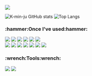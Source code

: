 <img src='https://capsule-render.vercel.app/api?type=waving&color=7490AC&height=150&section=header&text=Welcome%20to%20Min%20ju%20GitHub%20&fontSize=35&fontAlign=70&fontAlignY=36'/>


![K-min-ju GitHub stats](https://github-readme-stats.vercel.app/api?username=K-min-ju&show_icons=true&theme=nord)
![Top Langs](https://github-readme-stats.vercel.app/api/top-langs/?username=K-min-ju&layout=compact&theme=nord)


<h3>:hammer:Once I've used:hammer:</h3>
<!--<h3>:hammer:Tech Stacks:hammer:</h3>-->

<img src="https://img.shields.io/badge/java-007396?style=for-the-badge&logoColor=white"> <img src="https://img.shields.io/badge/MYSQL-4479A1?style=for-the-badge&logo=MYSQL&logoColor=white"> <img src="https://img.shields.io/badge/Oracle-F80000?style=for-the-badge&logo=Oracle&logoColor=white"> <img src="https://img.shields.io/badge/springboot-6DB33F?style=for-the-badge&logo=springboot&logoColor=white"> <img src="https://img.shields.io/badge/Linux-FCC624?style=for-the-badge&logo=Linux&logoColor=white"> <img src="https://img.shields.io/badge/amazon ec2-FF9900?style=for-the-badge&logo=amazonec2&logoColor=white"><br><img src="https://img.shields.io/badge/React-61DAFB?style=for-the-badge&logo=React&logoColor=white"> <img src="https://img.shields.io/badge/Redux-764ABC?style=for-the-badge&logo=Redux&logoColor=white"> <img src="https://img.shields.io/badge/jquery-0769AD?style=for-the-badge&logo=jquery&logoColor=white"> <img src="https://img.shields.io/badge/JavaScript-F7DF1E?style=for-the-badge&logo=JavaScript&logoColor=white"> <img src="https://img.shields.io/badge/Redis-DC382D?style=for-the-badge&logo=Redis&logoColor=white"> <img src="https://img.shields.io/badge/rabbitmq-FF6600?style=for-the-badge&logo=rabbitmq&logoColor=white"> <img src="https://img.shields.io/badge/github-181717?style=for-the-badge&logo=github&logoColor=white">


<h3>:wrench:Tools:wrench:</h3>

<img src="https://img.shields.io/badge/intellij idea-000000?style=for-the-badge&logo=intellijidea&logoColor=white"> <img src="https://img.shields.io/badge/eclipse ide-2C2255?style=for-the-badge&logo=eclipseide&logoColor=white">











<!--
**k-min-ju/k-min-ju** is a ✨ _special_ ✨ repository because its `README.md` (this file) appears on your GitHub profile.

Here are some ideas to get you started:

- 🔭 I’m currently working on ...
- 🌱 I’m currently learning ...
- 👯 I’m looking to collaborate on ...
- 🤔 I’m looking for help with ...
- 💬 Ask me about ...
- 📫 How to reach me: ...
- 😄 Pronouns: ...
- ⚡ Fun fact: ...
-->
